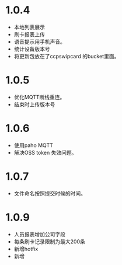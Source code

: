 # 1.0.4
* 本地列表展示
* 刷卡报表上传
* 语音提示用手机声音。
* 统计设备版本号
* 将更新包放在了ccpswipcard 的bucket里面。

# 1.0.5
* 优化MQTT断线重连。
* 结束时上传版本号

# 1.0.6
* 使用paho  MQTT
* 解决OSS token 失效问题。

# 1.0.7
* 文件命名按照提交时候的时间。

# 1.0.9
* 人员报表增加公司字段
* 每条刷卡记录限制为最大200条
* 新增hotfix
* 新增